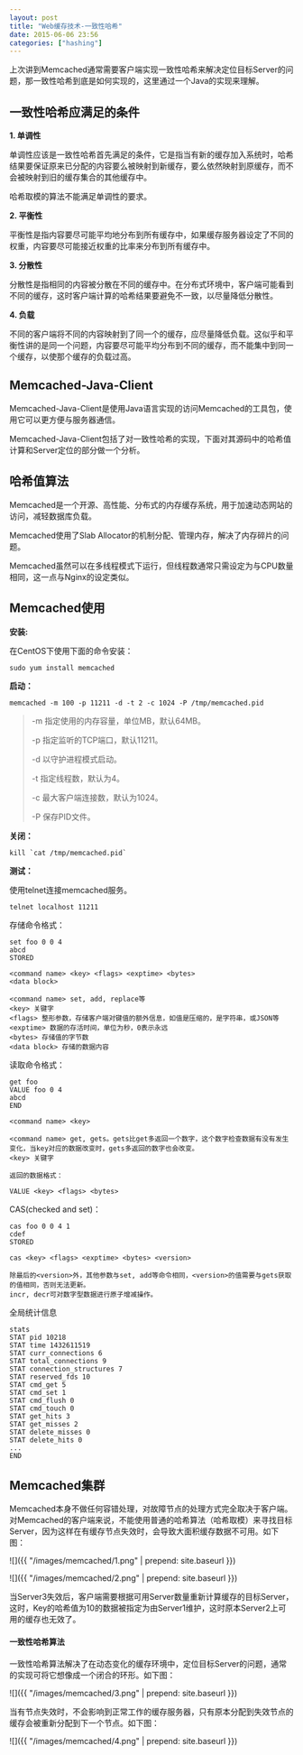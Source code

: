 ```yaml
---
layout: post
title: "Web缓存技术-一致性哈希"
date: 2015-06-06 23:56
categories: ["hashing"]
---
```


上次讲到Memcached通常需要客户端实现一致性哈希来解决定位目标Server的问题，那一致性哈希到底是如何实现的，这里通过一个Java的实现来理解。

一致性哈希应满足的条件
-------------------------

__1. 单调性__

单调性应该是一致性哈希首先满足的条件，它是指当有新的缓存加入系统时，哈希结果要保证原来已分配的内容要么被映射到新缓存，要么依然映射到原缓存，而不会被映射到旧的缓存集合的其他缓存中。

哈希取模的算法不能满足单调性的要求。

__2. 平衡性__

平衡性是指内容要尽可能平均地分布到所有缓存中，如果缓存服务器设定了不同的权重，内容要尽可能接近权重的比率来分布到所有缓存中。

__3. 分散性__

分散性是指相同的内容被分散在不同的缓存中。在分布式环境中，客户端可能看到不同的缓存，这时客户端计算的哈希结果要避免不一致，以尽量降低分散性。

__4. 负载__

不同的客户端将不同的内容映射到了同一个的缓存，应尽量降低负载。这似乎和平衡性讲的是同一个问题，内容要尽可能平均分布到不同的缓存，而不能集中到同一个缓存，以使那个缓存的负载过高。

Memcached-Java-Client
-------------------------

Memcached-Java-Client是使用Java语言实现的访问Memcached的工具包，使用它可以更方便与服务器通信。

Memcached-Java-Client包括了对一致性哈希的实现，下面对其源码中的哈希值计算和Server定位的部分做一个分析。

哈希值算法
-------------------------












Memcached是一个开源、高性能、分布式的内存缓存系统，用于加速动态网站的访问，减轻数据库负载。

Memcached使用了Slab Allocator的机制分配、管理内存，解决了内存碎片的问题。

Memcached虽然可以在多线程模式下运行，但线程数通常只需设定为与CPU数量相同，这一点与Nginx的设定类似。

Memcached使用
-------------------------

__安装:__

在CentOS下使用下面的命令安装：

    sudo yum install memcached

__启动：__

    memcached -m 100 -p 11211 -d -t 2 -c 1024 -P /tmp/memcached.pid

> -m 指定使用的内存容量，单位MB，默认64MB。
>
> -p 指定监听的TCP端口，默认11211。
>
> -d 以守护进程模式启动。
>
> -t 指定线程数，默认为4。
>
> -c 最大客户端连接数，默认为1024。
>
> -P 保存PID文件。

__关闭：__

    kill `cat /tmp/memcached.pid`

__测试：__

使用telnet连接memcached服务。

    telnet localhost 11211

存储命令格式：

    set foo 0 0 4
    abcd
    STORED
    
    <command name> <key> <flags> <exptime> <bytes>
    <data block>
    
    <command name> set, add, replace等
    <key> 关键字
    <flags> 整形参数，存储客户端对键值的额外信息，如值是压缩的，是字符串，或JSON等
    <exptime> 数据的存活时间，单位为秒，0表示永远
    <bytes> 存储值的字节数
    <data block> 存储的数据内容

读取命令格式：
    
    get foo
    VALUE foo 0 4
    abcd
    END

    <command name> <key>
    
    <command name> get, gets。gets比get多返回一个数字，这个数字检查数据有没有发生变化，当key对应的数据改变时，gets多返回的数字也会改变。
    <key> 关键字
    
    返回的数据格式：

    VALUE <key> <flags> <bytes>

CAS(checked and set)：

    cas foo 0 0 4 1
    cdef
    STORED

    cas <key> <flags> <exptime> <bytes> <version>
    
    除最后的<version>外，其他参数与set, add等命令相同，<version>的值需要与gets获取的值相同，否则无法更新。
    incr, decr可对数字型数据进行原子增减操作。

全局统计信息

    stats
    STAT pid 10218
    STAT time 1432611519
    STAT curr_connections 6
    STAT total_connections 9
    STAT connection_structures 7
    STAT reserved_fds 10
    STAT cmd_get 5
    STAT cmd_set 1
    STAT cmd_flush 0
    STAT cmd_touch 0
    STAT get_hits 3
    STAT get_misses 2
    STAT delete_misses 0
    STAT delete_hits 0
    ...
    END

Memcached集群
------------------------

Memcached本身不做任何容错处理，对故障节点的处理方式完全取决于客户端。对Memcached的客户端来说，不能使用普通的哈希算法（哈希取模）来寻找目标Server，因为这样在有缓存节点失效时，会导致大面积缓存数据不可用。如下图：

![]({{ "/images/memcached/1.png" | prepend: site.baseurl }})

![]({{ "/images/memcached/2.png" | prepend: site.baseurl }})

当Server3失效后，客户端需要根据可用Server数量重新计算缓存的目标Server，这时，Key的哈希值为10的数据被指定为由Server1维护，这时原本Server2上可用的缓存也无效了。

#### 一致性哈希算法 ####

一致性哈希算法解决了在动态变化的缓存环境中，定位目标Server的问题，通常的实现可将它想像成一个闭合的环形。如下图：

![]({{ "/images/memcached/3.png" | prepend: site.baseurl }})

当有节点失效时，不会影响到正常工作的缓存服务器，只有原本分配到失效节点的缓存会被重新分配到下一个节点。如下图：

![]({{ "/images/memcached/4.png" | prepend: site.baseurl }})


